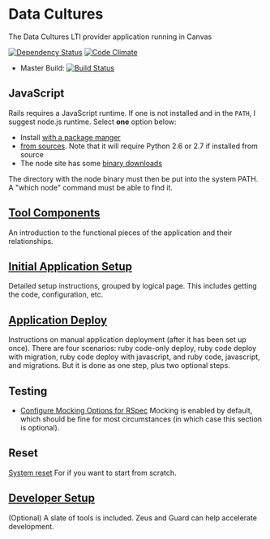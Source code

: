 # Data Cultures

The Data Cultures LTI provider application running in Canvas

[![Dependency Status](https://gemnasium.com/ets-berkeley-edu/datacultures.svg)](https://gemnasium.com/ets-berkeley-edu/datacultures) [![Code Climate](https://codeclimate.com/github/ets-berkeley-edu/datacultures/badges/gpa.svg)](https://codeclimate.com/github/ets-berkeley-edu/datacultures)
* Master Build: [![Build Status](https://api.travis-ci.org/ets-berkeley-edu/datacultures.svg?branch=master)](https://travis-ci.org/ets-berkeley-edu/datacultures)

## JavaScript

Rails requires a JavaScript runtime. If one is not installed and in the `PATH`, I suggest node.js runtime. Select **one** option below:
  * Install [with a package manger](https://github.com/joyent/node/wiki/installing-node.js-via-package-manager)
  * [from sources](https://github.com/joyent/node/wiki/Installation). Note that it will require Python 2.6 or 2.7 if installed from source
  * The node site has some [binary downloads](http://nodejs.org/download/)

The directory with the node binary must then be put into the system PATH. A "which node" command must be able to find it.

## [Tool Components](docs/components.md)

An introduction to the functional pieces of the application and their relationships.

## [Initial Application Setup](docs/application_setup.md)

Detailed setup instructions, grouped by logical page. This includes getting the code, configuration, etc.

## [Application Deploy](docs/application_deploy.md)

Instructions on manual application deployment (after it has been set up once). There are four scenarios: ruby code-only deploy, ruby code deploy with migration, ruby code deploy with javascript, and ruby code, javascript, and migrations. But it is done as one step, plus two optional steps.

## Testing

* [Configure Mocking Options for RSpec](docs/mock_options_configure.md) Mocking is enabled by default, which should be fine for most circumstances (in which case this section is optional).

## Reset

[System reset](docs/system_reset.md) For if you want to start from scratch.

## [Developer Setup](docs/developer_setup_optional.md)

(Optional) A slate of tools is included. Zeus and Guard can help accelerate development.
